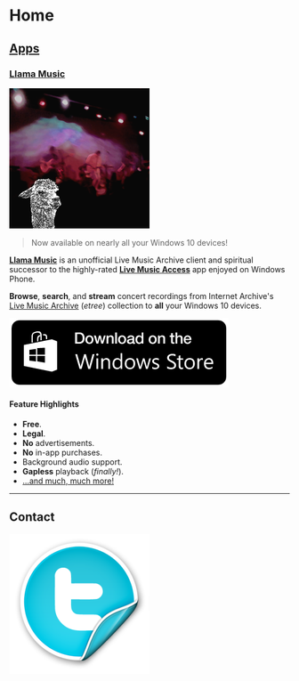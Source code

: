 # Home

## [Apps]

### [Llama Music]

[![Llama Music](img/store-lma-252x252.png#right)][link-store-lma]

> Now available on nearly all your Windows 10 devices!

[**Llama Music**][llama music] is an unofficial Live Music Archive client and
spiritual successor to the highly-rated [**Live Music Access**][lma-legacy] app
enjoyed on Windows Phone.

**Browse**, **search**, and **stream** concert recordings from Internet
Archive's [Live Music Archive][link-etree] (_etree_) collection to **all** your
Windows 10 devices.

[![Get it now!](img/download-from-windows-10-app-store.png)][link-store-lma]

#### Feature Highlights

- **Free**.
- **Legal**.
- **No** advertisements.
- **No** in-app purchases.
- Background audio support.
- **Gapless** playback (_finally!_).
- [...and much, much more!][llama music features]

----

## Contact

[![@tiwahu](img/twitter-icon-252x252.png)](https://twitter.com/tiwahu/)

[apps]: /apps/index.md
[llama music]: /apps/llama-music/index.md
[llama music features]: /apps/llama-music/index.md#feature-highlights
[lma-legacy]: /apps/live-music-access/index.md
[link-etree]: https://archive.org/details/etree/
[link-store-lma]: https://www.microsoft.com/store/apps/9WZDNCRDCNJT
[link-store-lma-legacy]: https://www.microsoft.com/store/apps/9WZDNCRDCNJX
